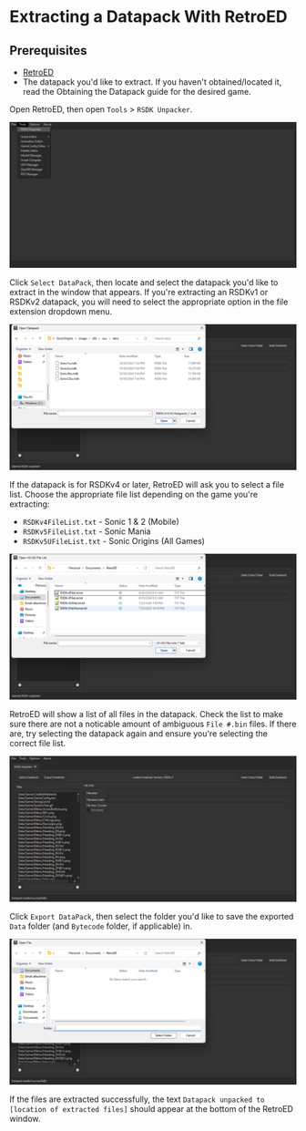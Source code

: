 # Extracting a Datapack With RetroED

## Prerequisites
- [RetroED](/Tools/RetroED/README.md)
- The datapack you'd like to extract. If you haven't obtained/located it, read the Obtaining the Datapack guide for the desired game.

Open RetroED, then open `Tools` > `RSDK Unpacker`.

![Tools menu](/assets/images/RetroED/Tools-RSDKUnpacker.png)

Click `Select DataPack`, then locate and select the datapack you'd like to extract in the window that appears. If you're extracting an RSDKv1 or RSDKv2 datapack, you will need to select the appropriate option in the file extension dropdown menu.

![Select Datapack](/assets/images/RetroED/RSDKUnpacker-SelectDatapack.png)

If the datapack is for RSDKv4 or later, RetroED will ask you to select a file list. Choose the appropriate file list depending on the game you're extracting:

- `RSDKv4FileList.txt` - Sonic 1 & 2 (Mobile)
- `RSDKv5FileList.txt` - Sonic Mania
- `RSDKv5UFileList.txt` - Sonic Origins (All Games)

![Select File List](/assets/images/RetroED/RSDKUnpacker-SelectFileList.png)

RetroED will show a list of all files in the datapack. Check the list to make sure there are not a noticable amount of ambiguous `File #.bin` files. If there are, try selecting the datapack again and ensure you're selecting the correct file list.

![Datapack filelist](/assets/images/RetroED/RSDKUnpacker.png)

Click `Export DataPack`, then select the folder you'd like to save the exported `Data` folder (and `Bytecode` folder, if applicable) in.

![Export DataPack](/assets/images/RetroED/RSDKUnpacker-ExportDatapack.png)

If the files are extracted successfully, the text `Datapack unpacked to [location of extracted files]` should appear at the bottom of the RetroED window.
